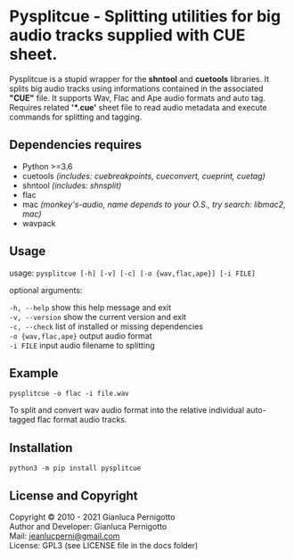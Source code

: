 # Pysplitcue - Splitting utilities for big audio tracks supplied with CUE sheet.

Pysplitcue is a stupid wrapper for the **shntool** and **cuetools** libraries. 
It splits big audio tracks using informations contained in the associated **"CUE"** 
file. It supports Wav, Flac and Ape audio formats and auto tag. 
Requires related **'*.cue'** sheet file to read audio metadata and execute commands 
for splitting and tagging.

## Dependencies requires

- Python >=3.6
- cuetools *(includes: cuebreakpoints, cueconvert, cueprint, cuetag)*
- shntool *(includes: shnsplit)*
- flac
- mac *(monkey's-audio, name depends to your O.S., try search: libmac2, mac)*
- wavpack

## Usage

usage: `pysplitcue [-h] [-v] [-c] [-o {wav,flac,ape}] [-i FILE]`   

optional arguments:   

  `-h, --help`         show this help message and exit   
  `-v, --version`      show the current version and exit   
  `-c, --check`        list of installed or missing dependencies   
  `-o {wav,flac,ape}`  output audio format   
  `-i FILE`            input audio filename to splitting   

## Example

`pysplitcue -o flac -i file.wav`   

To split and convert wav audio format into the relative individual auto-tagged 
flac format audio tracks.

## Installation

`python3 -m pip install pysplitcue`

## License and Copyright

Copyright © 2010 - 2021 Gianluca Pernigotto   
Author and Developer: Gianluca Pernigotto   
Mail: <jeanlucperni@gmail.com>   
License: GPL3 (see LICENSE file in the docs folder)


